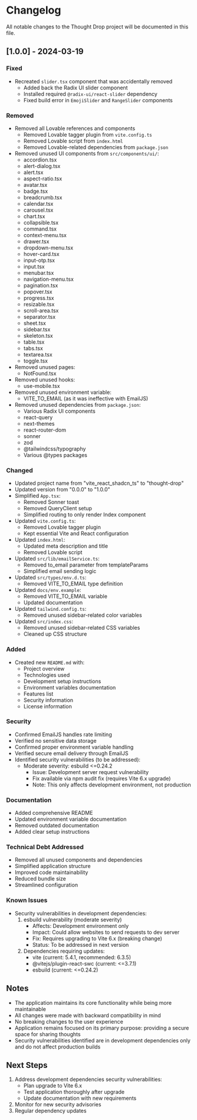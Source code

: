 # Changelog

All notable changes to the Thought Drop project will be documented in this file.

## [1.0.0] - 2024-03-19

### Fixed
- Recreated `slider.tsx` component that was accidentally removed
  - Added back the Radix UI slider component
  - Installed required `@radix-ui/react-slider` dependency
  - Fixed build error in `EmojiSlider` and `RangeSlider` components

### Removed
- Removed all Lovable references and components
  - Removed Lovable tagger plugin from `vite.config.ts`
  - Removed Lovable script from `index.html`
  - Removed Lovable-related dependencies from `package.json`
- Removed unused UI components from `src/components/ui/`:
  - accordion.tsx
  - alert-dialog.tsx
  - alert.tsx
  - aspect-ratio.tsx
  - avatar.tsx
  - badge.tsx
  - breadcrumb.tsx
  - calendar.tsx
  - carousel.tsx
  - chart.tsx
  - collapsible.tsx
  - command.tsx
  - context-menu.tsx
  - drawer.tsx
  - dropdown-menu.tsx
  - hover-card.tsx
  - input-otp.tsx
  - input.tsx
  - menubar.tsx
  - navigation-menu.tsx
  - pagination.tsx
  - popover.tsx
  - progress.tsx
  - resizable.tsx
  - scroll-area.tsx
  - separator.tsx
  - sheet.tsx
  - sidebar.tsx
  - skeleton.tsx
  - table.tsx
  - tabs.tsx
  - textarea.tsx
  - toggle.tsx
- Removed unused pages:
  - NotFound.tsx
- Removed unused hooks:
  - use-mobile.tsx
- Removed unused environment variable:
  - VITE_TO_EMAIL (as it was ineffective with EmailJS)
- Removed unused dependencies from `package.json`:
  - Various Radix UI components
  - react-query
  - next-themes
  - react-router-dom
  - sonner
  - zod
  - @tailwindcss/typography
  - Various @types packages

### Changed
- Updated project name from "vite_react_shadcn_ts" to "thought-drop"
- Updated version from "0.0.0" to "1.0.0"
- Simplified `App.tsx`:
  - Removed Sonner toast
  - Removed QueryClient setup
  - Simplified routing to only render Index component
- Updated `vite.config.ts`:
  - Removed Lovable tagger plugin
  - Kept essential Vite and React configuration
- Updated `index.html`:
  - Updated meta description and title
  - Removed Lovable script
- Updated `src/lib/emailService.ts`:
  - Removed to_email parameter from templateParams
  - Simplified email sending logic
- Updated `src/types/env.d.ts`:
  - Removed VITE_TO_EMAIL type definition
- Updated `docs/env.example`:
  - Removed VITE_TO_EMAIL variable
  - Updated documentation
- Updated `tailwind.config.ts`:
  - Removed unused sidebar-related color variables
- Updated `src/index.css`:
  - Removed unused sidebar-related CSS variables
  - Cleaned up CSS structure

### Added
- Created new `README.md` with:
  - Project overview
  - Technologies used
  - Development setup instructions
  - Environment variables documentation
  - Features list
  - Security information
  - License information

### Security
- Confirmed EmailJS handles rate limiting
- Verified no sensitive data storage
- Confirmed proper environment variable handling
- Verified secure email delivery through EmailJS
- Identified security vulnerabilities (to be addressed):
  - Moderate severity: esbuild <=0.24.2
    - Issue: Development server request vulnerability
    - Fix available via npm audit fix (requires Vite 6.x upgrade)
    - Note: This only affects development environment, not production

### Documentation
- Added comprehensive README
- Updated environment variable documentation
- Removed outdated documentation
- Added clear setup instructions

### Technical Debt Addressed
- Removed all unused components and dependencies
- Simplified application structure
- Improved code maintainability
- Reduced bundle size
- Streamlined configuration

### Known Issues
- Security vulnerabilities in development dependencies:
  1. esbuild vulnerability (moderate severity)
     - Affects: Development environment only
     - Impact: Could allow websites to send requests to dev server
     - Fix: Requires upgrading to Vite 6.x (breaking change)
     - Status: To be addressed in next version
  2. Dependencies requiring updates:
     - vite (current: 5.4.1, recommended: 6.3.5)
     - @vitejs/plugin-react-swc (current: <=3.7.1)
     - esbuild (current: <=0.24.2)

## Notes
- The application maintains its core functionality while being more maintainable
- All changes were made with backward compatibility in mind
- No breaking changes to the user experience
- Application remains focused on its primary purpose: providing a secure space for sharing thoughts
- Security vulnerabilities identified are in development dependencies only and do not affect production builds

## Next Steps
1. Address development dependencies security vulnerabilities:
   - Plan upgrade to Vite 6.x
   - Test application thoroughly after upgrade
   - Update documentation with new requirements
2. Monitor for new security advisories
3. Regular dependency updates 